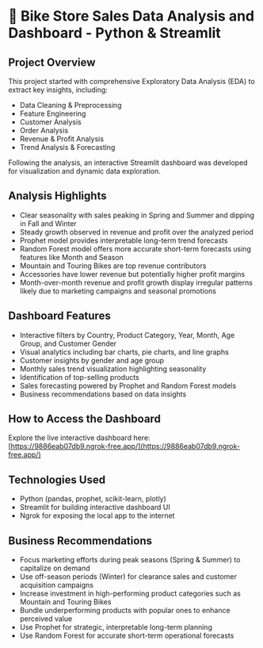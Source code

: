 # 🚴 Bike Store Sales Data Analysis and Dashboard - Python & Streamlit

## Project Overview  
This project started with comprehensive Exploratory Data Analysis (EDA) to extract key insights, including:

- Data Cleaning & Preprocessing  
- Feature Engineering  
- Customer Analysis  
- Order Analysis  
- Revenue & Profit Analysis  
- Trend Analysis & Forecasting  

Following the analysis, an interactive Streamlit dashboard was developed for visualization and dynamic data exploration.

## Analysis Highlights  
- Clear seasonality with sales peaking in Spring and Summer and dipping in Fall and Winter  
- Steady growth observed in revenue and profit over the analyzed period  
- Prophet model provides interpretable long-term trend forecasts  
- Random Forest model offers more accurate short-term forecasts using features like Month and Season  
- Mountain and Touring Bikes are top revenue contributors  
- Accessories have lower revenue but potentially higher profit margins  
- Month-over-month revenue and profit growth display irregular patterns likely due to marketing campaigns and seasonal promotions  

## Dashboard Features  
- Interactive filters by Country, Product Category, Year, Month, Age Group, and Customer Gender  
- Visual analytics including bar charts, pie charts, and line graphs  
- Customer insights by gender and age group  
- Monthly sales trend visualization highlighting seasonality  
- Identification of top-selling products  
- Sales forecasting powered by Prophet and Random Forest models  
- Business recommendations based on data insights  

## How to Access the Dashboard  
Explore the live interactive dashboard here:  
[https://9886eab07db9.ngrok-free.app/](https://9886eab07db9.ngrok-free.app/)

## Technologies Used  
- Python (pandas, prophet, scikit-learn, plotly)  
- Streamlit for building interactive dashboard UI  
- Ngrok for exposing the local app to the internet  

## Business Recommendations  
- Focus marketing efforts during peak seasons (Spring & Summer) to capitalize on demand  
- Use off-season periods (Winter) for clearance sales and customer acquisition campaigns  
- Increase investment in high-performing product categories such as Mountain and Touring Bikes  
- Bundle underperforming products with popular ones to enhance perceived value  
- Use Prophet for strategic, interpretable long-term planning  
- Use Random Forest for accurate short-term operational forecasts  

